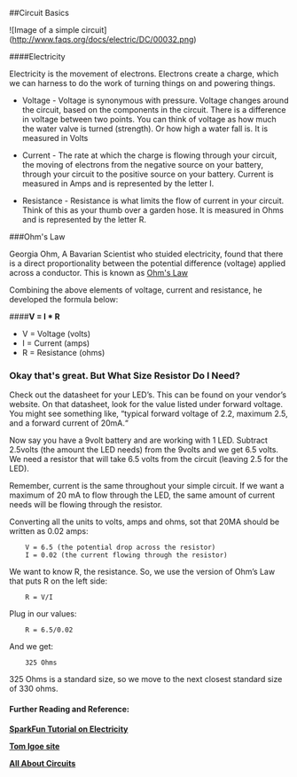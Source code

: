 ##Circuit Basics

![Image of a simple circuit]
(http://www.faqs.org/docs/electric/DC/00032.png)

####Electricity

Electricity is the movement of electrons. Electrons create a charge, which we can harness to do the work of turning things on and powering things.

* Voltage - Voltage is synonymous with pressure. Voltage changes around the circuit, based on the components in the circuit. There is a difference in voltage between two points. You can think of voltage as how much the water valve is turned (strength). Or how high a water fall is. It is measured in Volts

* Current - The rate at which the charge is flowing through your circuit, the moving of electrons from the negative source on your battery, through your circuit to the positive source on your battery.  Current is measured in Amps and is represented by the letter I.

* Resistance - Resistance is what limits the flow of current in your circuit. Think of this as your thumb over a garden hose. It is measured in Ohms and is represented by the letter R.

###Ohm's Law

Georgia Ohm, A Bavarian Scientist who stuided electricity, found that there is a direct proportionality between the potential difference (voltage) applied across a conductor. This is known as [Ohm's Law](https://en.wikipedia.org/wiki/Ohm%27s_law)

Combining the above elements of voltage, current and resistance, he developed the formula below:

####**V = I * R**

* V = Voltage (volts)
* I = Current (amps)
* R = Resistance (ohms)



### Okay that's great. But What Size Resistor Do I Need?

Check out the datasheet for your LED’s. This can be found on your vendor’s website. On that datasheet, look for the value listed under forward voltage. You might see something like, “typical forward voltage of 2.2, maximum 2.5, and a forward current of 20mA.“ 

Now say you have a 9volt battery and are working with 1 LED. Subtract 2.5volts (the amount the LED needs) from the 9volts and we get 6.5 volts. We need a resistor that will take 6.5 volts from the circuit (leaving 2.5 for the LED).

Remember, current is the same throughout your simple circuit. If we want a maximum of 20 mA to flow through the LED, the same amount of current needs will be flowing through the resistor.

Converting all the units to volts, amps and ohms, sot that 20MA should be written as 0.02 amps:

		V = 6.5 (the potential drop across the resistor)
		I = 0.02 (the current flowing through the resistor)

We want to know R, the resistance. So, we use the version of Ohm’s Law that puts R on the left side:

		R = V/I

Plug in our values:

		R = 6.5/0.02

And we get:

		325 Ohms

325 Ohms is a standard size, so we move to the next closest standard size of 330 ohms.



#### Further Reading and Reference:

**[SparkFun Tutorial on Electricity](https://learn.sparkfun.com/tutorials/voltage-current-resistance-and-ohms-law)**

**[Tom Igoe site](http://www.tigoe.com/pcomp/code/circuits/understanding-electricity/)**

**[All About Circuits](http://www.allaboutcircuits.com/textbook/direct-current/chpt-1/voltage-current/)**